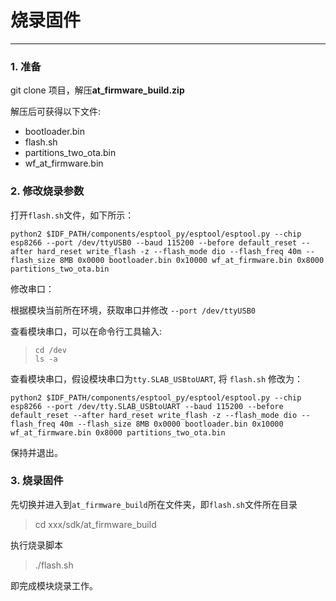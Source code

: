 # 烧录固件
---

### 1. 准备

git clone 项目，解压<strong>at_firmware_build.zip</strong>

解压后可获得以下文件:

* bootloader.bin
* flash.sh
* partitions_two_ota.bin
* wf_at_firmware.bin

### 2. 修改烧录参数

打开`flash.sh`文件，如下所示：

`python2 $IDF_PATH/components/esptool_py/esptool/esptool.py --chip esp8266 --port /dev/ttyUSB0 --baud 115200 --before default_reset --after hard_reset write_flash -z --flash_mode dio --flash_freq 40m --flash_size 8MB 0x0000 bootloader.bin 0x10000 wf_at_firmware.bin 0x8000 partitions_two_ota.bin`

修改串口：

根据模块当前所在环境，获取串口并修改 `--port /dev/ttyUSB0`

查看模块串口，可以在命令行工具输入:
<br>
> `cd /dev`
> <br>
> `ls -a`

查看模块串口，假设模块串口为`tty.SLAB_USBtoUART`, 将 `flash.sh` 修改为：

`python2 $IDF_PATH/components/esptool_py/esptool/esptool.py --chip esp8266 --port /dev/tty.SLAB_USBtoUART --baud 115200 --before default_reset --after hard_reset write_flash -z --flash_mode dio --flash_freq 40m --flash_size 8MB 0x0000 bootloader.bin 0x10000 wf_at_firmware.bin 0x8000 partitions_two_ota.bin`

保持并退出。

### 3. 烧录固件

先切换并进入到`at_firmware_build`所在文件夹，即`flash.sh`文件所在目录

> cd xxx/sdk/at_firmware_build

执行烧录脚本

> ./flash.sh

即完成模块烧录工作。
